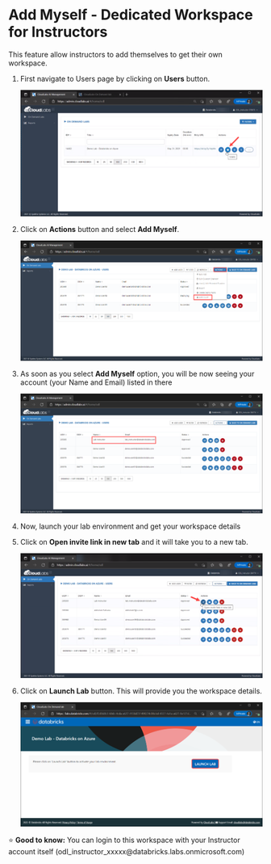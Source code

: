 # Add Myself - Dedicated Workspace for Instructors

This feature allow instructors to add themselves to get their own workspace. 


1. First navigate to Users page by clicking on **Users** button.

   ![](media/imageuser00.png) 
   
2. Click on **Actions** button and select **Add Myself**.

   ![](media/image15.png) 

3. As soon as you select **Add Myself** option, you will be now seeing your account (your Name and Email) listed in there

   ![](media/image16.png) 

4. Now, launch your lab environment and get your workspace details

5. Click on **Open invite link in new tab** and it will take you to a new tab.

   ![](media/image18.png)
   
6. Click on **Launch Lab** button. This will provide you the workspace details.

   ![](media/image17.png) 


<p> &#x2B50; <b> Good to know:</b> You can login to this workspace with your Instructor account itself (odl_instructor_xxxxx@databricks.labs.onmicrosoft.com) </p> 
